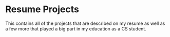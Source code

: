 # Resume Projects
This contains all of the projects that are described on my resume as well as a few more that played a big part in my education as a CS student.
